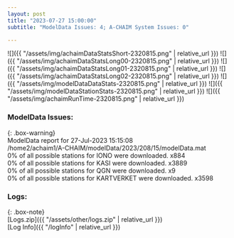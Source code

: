```yaml
---
layout: post
title: "2023-07-27 15:00:00"
subtitle: "ModelData Issues: 4; A-CHAIM System Issues: 0"

---
```


![]({{ "/assets/img/achaimDataStatsShort-2320815.png" | relative_url }})
![]({{ "/assets/img/achaimDataStatsLong00-2320815.png" | relative_url }})
![]({{ "/assets/img/achaimDataStatsLong01-2320815.png" | relative_url }})
![]({{ "/assets/img/achaimDataStatsLong02-2320815.png" | relative_url }})
![]({{ "/assets/img/modelDataDataStats-2320815.png" | relative_url }})
![]({{ "/assets/img/modelDataStationStats-2320815.png" | relative_url }})
![]({{ "/assets/img/achaimRunTime-2320815.png" | relative_url }})


### ModelData Issues:  
  
{: .box-warning}  
 ModelData report for 27-Jul-2023 15:15:08   
 /home2/achaim1/A-CHAIM/modelData/2023/208/15/modelData.mat   
 0% of all possible stations for IONO were downloaded. x884   
 0% of all possible stations for KASI were downloaded. x3889   
 0% of all possible stations for QGN were downloaded. x9   
 0% of all possible stations for KARTVERKET were downloaded. x3598   
  


### Logs:  
  
{: .box-note}  
[Logs.zip]({{ "/assets/other/logs.zip" | relative_url }})  
[Log Info]({{ "/logInfo" | relative_url }})  
